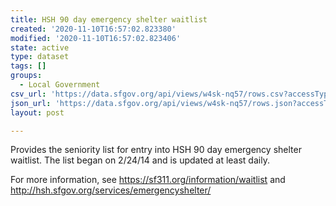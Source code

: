 ```yaml
---
title: HSH 90 day emergency shelter waitlist
created: '2020-11-10T16:57:02.823380'
modified: '2020-11-10T16:57:02.823406'
state: active
type: dataset
tags: []
groups:
  - Local Government
csv_url: 'https://data.sfgov.org/api/views/w4sk-nq57/rows.csv?accessType=DOWNLOAD'
json_url: 'https://data.sfgov.org/api/views/w4sk-nq57/rows.json?accessType=DOWNLOAD'
layout: post

---
```

Provides the seniority list for entry into HSH 90 day emergency shelter waitlist. The list began on 2/24/14 and is updated at least daily.

For more information, see https://sf311.org/information/waitlist and http://hsh.sfgov.org/services/emergencyshelter/

